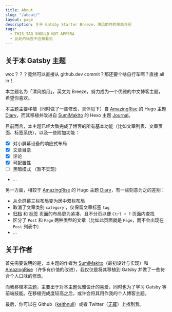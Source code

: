 ```yaml
---
title: About
slug: "/about/"
layout: page
description: 关于 Gatsby Starter Breeze，清风朗月的简单介绍
tags:
  - THIS TAG SHOULD NOT APPERA
  - 此处的标签不应被看见
---
```


## 关于本 Gatsby 主题

woc？？？竟然可以直接从 github.dev commit？那还要个啥自行车啊？直接 all in！

本主题名为「清风朗月」，英文为 Breeze，努力成为一个优雅的中文博客主题，希望你喜欢。

本主题主要移植（同时做了一些修改，具体见下）自 [AmazingRise](https://github.com/AmazingRise) 的 Hugo 主题 [Diary](https://github.com/amazingrise/hugo-theme-diary)，而其移植并改进自 [SumiMakito](https://github.com/SumiMakito) 的 Hexo 主题 [Journal](https://github.com/SumiMakito/hexo-theme-journal/)。

目前而言，本主题已经大致完成了博客的所有基本功能（比如文章列表、文章页面、标签系统），以及一些附加功能：

- [x] 对小屏幕设备的响应式布局
- [x] 文章目录
- [x] 评论
- [x] 可配置性
- [ ] 黑暗模式 （暂不实现）
- ...

另一方面，相较于 [AmazingRise](https://github.com/AmazingRise) 的 Hugo 主题 [Diary](https://github.com/amazingrise/hugo-theme-diary)，有一些刻意为之的差别：

- 从全屏幕三栏布局变为居中双栏布局
- 取消了文章类别 `category` ，仅保留文章标签 `tag`
- [归档](/archive/) 和 [标签](/tags/) 页面的布局更为紧凑，且不分页以便 `Ctrl + F` 页面内查找
- 区分了 `Post` 和 `Page` 两种类型的文章（比如此页面就是 `Page`，而不会出现在 `Post` 列表中）
- ...

## 关于作者

首先需要说明的是，本主题的作者为 [SumiMakito](https://github.com/SumiMakito)（最初设计与实现）和 [AmazingRise](https://github.com/AmazingRise)（许多有价值的改进），我仅仅是将其移植到 Gatsby 并做了一些符合个人口味的修改。

而我移植本主题，主要出于对本主题优雅设计的喜爱，同时也为了学习 Gatsby 等前端技能。在移植完成度较高之后，或许会将其用作我的个人博客主题。

最后，你可以在 Github（[keithnull](https://github.com/keithnull)）或者 Twitter（[无辄](https://twitter.com/_keithnull)）上找到我。
